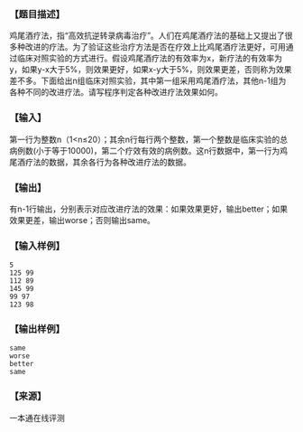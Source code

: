### 【题目描述】

鸡尾酒疗法，指“高效抗逆转录病毒治疗”。人们在鸡尾酒疗法的基础上又提出了很多种改进的疗法。为了验证这些治疗方法是否在疗效上比鸡尾酒疗法更好，可用通过临床对照实验的方式进行。假设鸡尾酒疗法的有效率为x，新疗法的有效率为y，如果y-x大于5%，则效果更好，如果x-y大于5%，则效果更差，否则称为效果差不多。下面给出n组临床对照实验，其中第一组采用鸡尾酒疗法，其他n-1组为各种不同的改进疗法。请写程序判定各种改进疗法效果如何。

### 【输入】

第一行为整数n（1<n≤20）；其余n行每行两个整数，第一个整数是临床实验的总病例数(小于等于10000)，第二个疗效有效的病例数。这n行数据中，第一行为鸡尾酒疗法的数据，其余各行为各种改进疗法的数据。

### 【输出】

有n-1行输出，分别表示对应改进疗法的效果：如果效果更好，输出better；如果效果更差，输出worse；否则输出same。

### 【输入样例】

```
5
125 99 
112 89
145 99
99 97
123 98

```

### 【输出样例】

```
same
worse
better
same

```


 ### 【来源】

 一本通在线评测 
